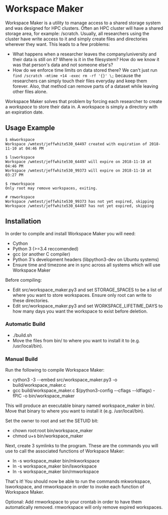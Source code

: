 Workspace Maker
===============

Workspace Maker is a utility to manage access to a shared storage system and was designed for HPC clusters.  Often an HPC cluster will have a shared storage area, for example: /scratch.  Usually, all researchers using the cluster have write access to it and simply create files and directories wherever they want.  This leads to a few problems:

* What happens when a researcher leaves the company/university and their data is still on it?  Where is it in the filesystem?  How do we know it was that person's data and not someone else's?
* How do we enforce time limits on data stored there?  We can't just run `find /scratch -mtime +14 -exec rm -rf '{}' \;` because the researchers can simply touch their files everyday and keep them forever.  Also, that method can remove parts of a dataset while leaving other files alone.

Workspace Maker solves that problem by forcing each researcher to create a *workspace* to store their data in.  A workspace is simply a directory with an expiration date.


Usage Example
-------------

```
$ mkworkspace
Workspace /wmtest/jeffwhite530_64497 created with expiration of 2018-11-10 at 04:46 PM

$ lsworkspace
Workspace /wmtest/jeffwhite530_64497 will expire on 2018-11-10 at 04:46 PM
Workspace /wmtest/jeffwhite530_99373 will expire on 2018-11-10 at 03:27 PM

$ rmworkspace
Only root may remove workspaces, exiting.

# rmworkspace
Workspace /wmtest/jeffwhite530_99373 has not yet expired, skipping
Workspace /wmtest/jeffwhite530_64497 has not yet expired, skipping
```

Installation
------------

In order to compile and install Workspace Maker you will need:

* Cython
* Python 3 (>=3.4 reccomended)
* gcc (or another C compiler)
* Python 3's development headers (libpython3-dev on Ubuntu systems)
* Ensure time and timezone are in sync across all systems which will use Workspace Maker

Before compiling:

* Edit src/workspace_maker.py3 and set STORAGE_SPACES to be a list of where you want to store workspaces.  Ensure only root can write to these directories.
* Edit src/workspace_maker.py3 and set WORKSPACE_LIFETIME_DAYS to how many days you want the workspace to exist before deletion.

### Automatic Build

* ./build.sh
* Move the files from bin/ to where you want to install it to (e.g. /usr/local/bin).

### Manual Build

Run the following to compile Workspace Maker:

* cython3 -3 --embed src/workspace_maker.py3 -o build/workspace_maker.c
* gcc build/workspace_maker.c $(python3-config --cflags --ldflags) -fPIC -o bin/workspace_maker

This will produce an executable binary named workspace_maker in bin/.  Move that binary to where you want to install it (e.g. /usr/local/bin).

Set the owner to root and set the SETUID bit:

* chown root:root bin/workspace_maker
* chmod u+s bin/workspace_maker

Next, create 3 symlinks to the program.  These are the commands you will use to call the associated functions of Workspace Maker:

* ln -s workspace_maker bin/mkworkspace
* ln -s workspace_maker bin/lsworkspace
* ln -s workspace_maker bin/rmworkspace

That's it!  You should now be able to run the commands mkworkspace, lsworkspace, and rmworkspace in order to invoke each function of Workspace Maker.

Optional: Add rmworkspace to your crontab in order to have them automatically removed.  rmworkspace will only remove expired workspaces.

